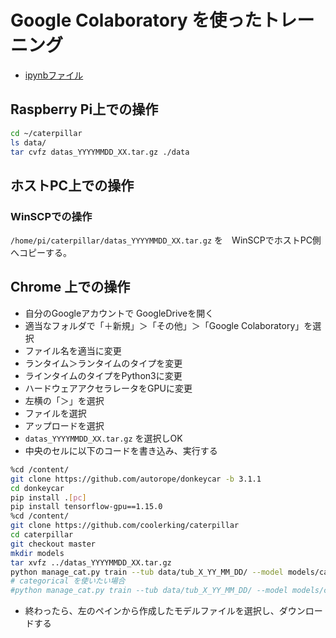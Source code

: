 # Google Colaboratory を使ったトレーニング

* [ipynbファイル](../caterpillar.ipynb)

## Raspberry Pi上での操作

```bash
cd ~/caterpillar
ls data/
tar cvfz datas_YYYYMMDD_XX.tar.gz ./data
```

## ホストPC上での操作

### WinSCPでの操作

`/home/pi/caterpillar/datas_YYYYMMDD_XX.tar.gz` を　WinSCPでホストPC側へコピーする。

## Chrome 上での操作

* 自分のGoogleアカウントで GoogleDriveを開く
* 適当なフォルダで「＋新規」＞「その他」＞「Google Colaboratory」を選択
* ファイル名を適当に変更
* ランタイム＞ランタイムのタイプを変更
* ラインタイムのタイプをPython3に変更
* ハードウェアアクセラレータをGPUに変更
* 左横の「＞」を選択
* ファイルを選択
* アップロードを選択
* `datas_YYYYMMDD_XX.tar.gz` を選択しOK
* 中央のセルに以下のコードを書き込み、実行する

```bash
%cd /content/
git clone https://github.com/autorope/donkeycar -b 3.1.1
cd donkeycar
pip install .[pc]
pip install tensorflow-gpu==1.15.0
%cd /content/
git clone https://github.com/coolerking/caterpillar
cd caterpillar
git checkout master
mkdir models
tar xvfz ../datas_YYYYMMDD_XX.tar.gz
python manage_cat.py train --tub data/tub_X_YY_MM_DD/ --model models/cat_linear.h5 --type linear
# categorical を使いたい場合
#python manage_cat.py train --tub data/tub_X_YY_MM_DD/ --model models/cat_categorical.h5 --type categorical
```

* 終わったら、左のペインから作成したモデルファイルを選択し、ダウンロードする
